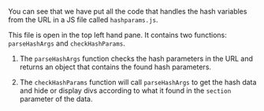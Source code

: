 You can see that we have put all the code that handles the hash variables from the URL in a JS file called `hashparams.js`. 

This file is open in the top left hand pane. It contains two functions: `parseHashArgs` and `checkHashParams`.

1. The `parseHashArgs` function checks the hash parameters in the URL and returns an object that contains the found hash parameters.

1. The `checkHashParams` function will call `parseHashArgs` to get the hash data and hide or display divs according to what it found in the `section` parameter of the data.